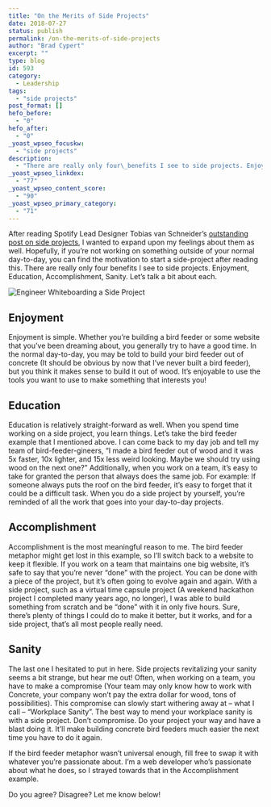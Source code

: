 ```yaml
---
title: "On the Merits of Side Projects"
date: 2018-07-27
status: publish
permalink: /on-the-merits-of-side-projects
author: "Brad Cypert"
excerpt: ""
type: blog
id: 593
category:
  - Leadership
tags:
  - "side projects"
post_format: []
hefo_before:
  - "0"
hefo_after:
  - "0"
_yoast_wpseo_focuskw:
  - "side projects"
description:
  - "There are really only four\_benefits I see to side projects. Enjoyment, Education, Accomplishment, Sanity. Let's talk a bit about each."
_yoast_wpseo_linkdex:
  - "77"
_yoast_wpseo_content_score:
  - "90"
_yoast_wpseo_primary_category:
  - "71"
---
```


After reading Spotify Lead Designer Tobias van Schneider’s [outstanding post on side projects](http://firstround.com/review/Spotifys-Design-Lead-on-Why-Side-Projects-Should-be-Stupid/), I wanted to expand upon my feelings about them as well. Hopefully, if you’re not working on something outside of your normal day-to-day, you can find the motivation to start a side-project after reading this. There are really only four benefits I see to side projects. Enjoyment, Education, Accomplishment, Sanity. Let’s talk a bit about each.

![Engineer Whiteboarding a Side Project](/side.jpeg)

## Enjoyment

Enjoyment is simple. Whether you’re building a bird feeder or some website that you’ve been dreaming about, you generally try to have a good time. In the normal day-to-day, you may be told to build your bird feeder out of concrete (It should be obvious by now that I’ve never built a bird feeder), but you think it makes sense to build it out of wood. It’s enjoyable to use the tools you want to use to make something that interests you!

## Education

Education is relatively straight-forward as well. When you spend time working on a side project, you learn things. Let’s take the bird feeder example that I mentioned above. I can come back to my day job and tell my team of bird-feeder-gineers, “I made a bird feeder out of wood and it was 5x faster, 10x lighter, and 15x less weird looking. Maybe we should try using wood on the next one?” Additionally, when you work on a team, it’s easy to take for granted the person that always does the same job. For example: If someone always puts the roof on the bird feeder, it’s easy to forget that it could be a difficult task. When you do a side project by yourself, you’re reminded of all the work that goes into your day-to-day projects.

## Accomplishment

Accomplishment is the most meaningful reason to me. The bird feeder metaphor might get lost in this example, so I’ll switch back to a website to keep it flexible. If you work on a team that maintains one big website, it’s safe to say that you’re never “done” with the project. You can be done with a piece of the project, but it’s often going to evolve again and again. With a side project, such as a virtual time capsule project (A weekend hackathon project I completed many years ago, no longer), I was able to build something from scratch and be “done” with it in only five hours. Sure, there’s plenty of things I could do to make it better, but it works, and for a side project, that’s all most people really need.


## Sanity

The last one I hesitated to put in here. Side projects revitalizing your sanity seems a bit strange, but hear me out! Often, when working on a team, you have to make a compromise (Your team may only know how to work with Concrete, your company won’t pay the extra dollar for wood, tons of possibilities). This compromise can slowly start withering away at – what I call – “Workplace Sanity”. The best way to mend your workplace sanity is with a side project. Don’t compromise. Do your project your way and have a blast doing it. It’ll make building concrete bird feeders much easier the next time you have to do it again.

If the bird feeder metaphor wasn’t universal enough, fill free to swap it with whatever you’re passionate about. I’m a web developer who’s passionate about what he does, so I strayed towards that in the Accomplishment example.

Do you agree? Disagree? Let me know below!
